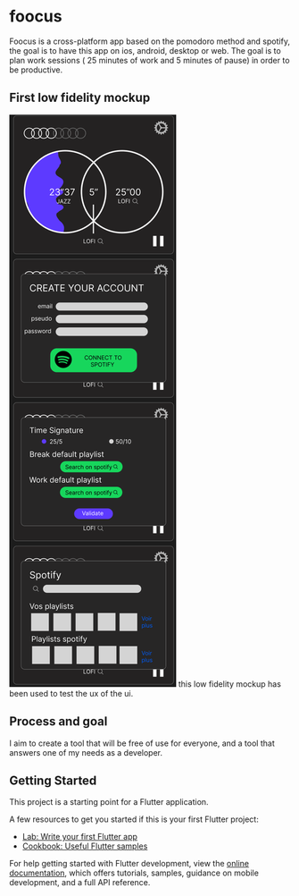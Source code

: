 # foocus

Foocus is a cross-platform app based on the pomodoro method and spotify, the goal is to have this app on ios, android, desktop or web.
The goal is to plan work sessions ( 25 minutes of work and 5 minutes of pause) in order to be  productive.

## First low fidelity mockup
![Alt text](Screenshots/FirstBlueprinFoocusFigma.png)
this low fidelity mockup has been used to test the ux of the ui.
## Process and goal
I aim to create a tool that will be free of use for everyone, and a tool that answers one of my needs as a developer.
## Getting Started

This project is a starting point for a Flutter application.

A few resources to get you started if this is your first Flutter project:

- [Lab: Write your first Flutter app](https://docs.flutter.dev/get-started/codelab)
- [Cookbook: Useful Flutter samples](https://docs.flutter.dev/cookbook)

For help getting started with Flutter development, view the
[online documentation](https://docs.flutter.dev/), which offers tutorials,
samples, guidance on mobile development, and a full API reference.
